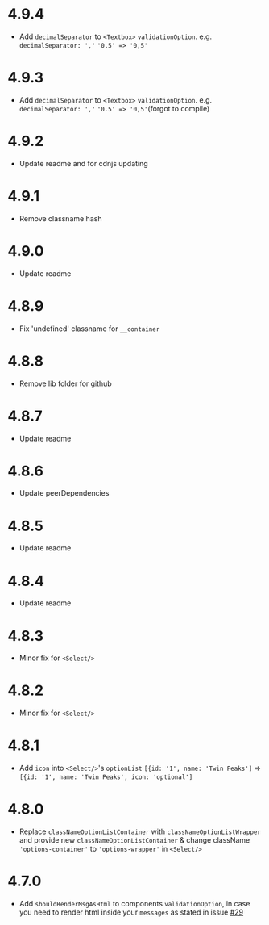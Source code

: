 # 4.9.4

- Add `decimalSeparator` to `<Textbox>` ```validationOption```. e.g. `decimalSeparator: ','` `'0.5' => '0,5'`

# 4.9.3

- Add `decimalSeparator` to `<Textbox>` ```validationOption```. e.g. `decimalSeparator: ','` `'0.5' => '0,5'`(forgot to compile)

# 4.9.2

- Update readme and for cdnjs updating

# 4.9.1

- Remove classname hash

# 4.9.0

- Update readme

# 4.8.9

- Fix 'undefined' classname for ```__container```

# 4.8.8

- Remove lib folder for github

# 4.8.7

- Update readme

# 4.8.6

- Update peerDependencies

# 4.8.5

- Update readme

# 4.8.4

- Update readme

# 4.8.3

- Minor fix for ```<Select/>```

# 4.8.2

- Minor fix for ```<Select/>```

# 4.8.1

- Add ```icon``` into ```<Select/>```'s ```optionList``` ```[{id: '1', name: 'Twin Peaks']``` => ```[{id: '1', name: 'Twin Peaks', icon: 'optional']```

# 4.8.0

- Replace ```classNameOptionListContainer``` with ```classNameOptionListWrapper``` and provide new ```classNameOptionListContainer``` & change className ```'options-container'``` to ```'options-wrapper'``` in ```<Select/>```

# 4.7.0

- Add ```shouldRenderMsgAsHtml``` to components ```validationOption```, in case you need to render html inside your ```messages``` as stated in issue [#29](https://github.com/edwardfxiao/react-inputs-validation/issues/29)
